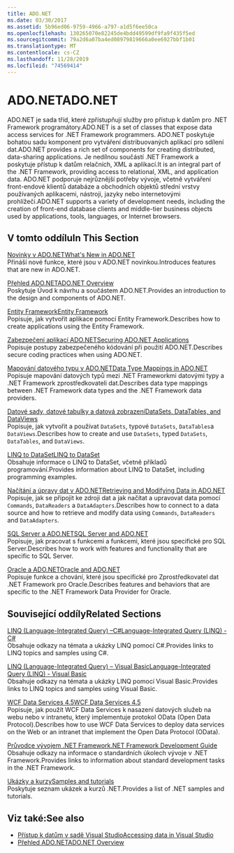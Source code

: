 ```yaml
---
title: ADO.NET
ms.date: 03/30/2017
ms.assetid: 5b96ed06-9759-4966-a797-a1d5f6ee50ca
ms.openlocfilehash: 130265070e82245de4bdd49599df9fa9f435f5ed
ms.sourcegitcommit: 79a2d6a07ba4ed08979819666a0ee6927bbf1b01
ms.translationtype: MT
ms.contentlocale: cs-CZ
ms.lasthandoff: 11/28/2019
ms.locfileid: "74569414"
---
```

# <a name="adonet"></a><span data-ttu-id="6a52c-102">ADO.NET</span><span class="sxs-lookup"><span data-stu-id="6a52c-102">ADO.NET</span></span>
<span data-ttu-id="6a52c-103">ADO.NET je sada tříd, které zpřístupňují služby pro přístup k datům pro .NET Framework programátory.</span><span class="sxs-lookup"><span data-stu-id="6a52c-103">ADO.NET is a set of classes that expose data access services for .NET Framework programmers.</span></span> <span data-ttu-id="6a52c-104">ADO.NET poskytuje bohatou sadu komponent pro vytváření distribuovaných aplikací pro sdílení dat.</span><span class="sxs-lookup"><span data-stu-id="6a52c-104">ADO.NET provides a rich set of components for creating distributed, data-sharing applications.</span></span> <span data-ttu-id="6a52c-105">Je nedílnou součástí .NET Framework a poskytuje přístup k datům relačních, XML a aplikací.</span><span class="sxs-lookup"><span data-stu-id="6a52c-105">It is an integral part of the .NET Framework, providing access to relational, XML, and application data.</span></span> <span data-ttu-id="6a52c-106">ADO.NET podporuje nejrůznější potřeby vývoje, včetně vytváření front-endové klientů databáze a obchodních objektů střední vrstvy používaných aplikacemi, nástroji, jazyky nebo internetovými prohlížeči.</span><span class="sxs-lookup"><span data-stu-id="6a52c-106">ADO.NET supports a variety of development needs, including the creation of front-end database clients and middle-tier business objects used by applications, tools, languages, or Internet browsers.</span></span>  
  
## <a name="in-this-section"></a><span data-ttu-id="6a52c-107">V tomto oddílu</span><span class="sxs-lookup"><span data-stu-id="6a52c-107">In This Section</span></span>  
 [<span data-ttu-id="6a52c-108">Novinky v ADO.NET</span><span class="sxs-lookup"><span data-stu-id="6a52c-108">What's New in ADO.NET</span></span>](whats-new.md)  
 <span data-ttu-id="6a52c-109">Přináší nové funkce, které jsou v ADO.NET novinkou.</span><span class="sxs-lookup"><span data-stu-id="6a52c-109">Introduces features that are new in ADO.NET.</span></span>  
  
 [<span data-ttu-id="6a52c-110">Přehled ADO.NET</span><span class="sxs-lookup"><span data-stu-id="6a52c-110">ADO.NET Overview</span></span>](ado-net-overview.md)  
 <span data-ttu-id="6a52c-111">Poskytuje Úvod k návrhu a součástem ADO.NET.</span><span class="sxs-lookup"><span data-stu-id="6a52c-111">Provides an introduction to the design and components of ADO.NET.</span></span>  
  
 [<span data-ttu-id="6a52c-112">Entity Framework</span><span class="sxs-lookup"><span data-stu-id="6a52c-112">Entity Framework</span></span>](https://go.microsoft.com/fwlink/?LinkID=213876)  
 <span data-ttu-id="6a52c-113">Popisuje, jak vytvořit aplikace pomocí Entity Framework.</span><span class="sxs-lookup"><span data-stu-id="6a52c-113">Describes how to create applications using the Entity Framework.</span></span>  
  
 [<span data-ttu-id="6a52c-114">Zabezpečení aplikací ADO.NET</span><span class="sxs-lookup"><span data-stu-id="6a52c-114">Securing ADO.NET Applications</span></span>](securing-ado-net-applications.md)  
 <span data-ttu-id="6a52c-115">Popisuje postupy zabezpečeného kódování při použití ADO.NET.</span><span class="sxs-lookup"><span data-stu-id="6a52c-115">Describes secure coding practices when using ADO.NET.</span></span>  
  
 [<span data-ttu-id="6a52c-116">Mapování datového typu v ADO.NET</span><span class="sxs-lookup"><span data-stu-id="6a52c-116">Data Type Mappings in ADO.NET</span></span>](data-type-mappings-in-ado-net.md)  
 <span data-ttu-id="6a52c-117">Popisuje mapování datových typů mezi .NET Frameworkmi datovými typy a .NET Framework zprostředkovateli dat.</span><span class="sxs-lookup"><span data-stu-id="6a52c-117">Describes data type mappings between .NET Framework data types and the .NET Framework data providers.</span></span>  
  
 [<span data-ttu-id="6a52c-118">Datové sady, datové tabulky a datová zobrazení</span><span class="sxs-lookup"><span data-stu-id="6a52c-118">DataSets, DataTables, and DataViews</span></span>](./dataset-datatable-dataview/index.md)  
 <span data-ttu-id="6a52c-119">Popisuje, jak vytvořit a používat `DataSets`, typové `DataSets`, `DataTables`a `DataViews`.</span><span class="sxs-lookup"><span data-stu-id="6a52c-119">Describes how to create and use `DataSets`, typed `DataSets`, `DataTables`, and `DataViews`.</span></span>  
  
 [<span data-ttu-id="6a52c-120">LINQ to DataSet</span><span class="sxs-lookup"><span data-stu-id="6a52c-120">LINQ to DataSet</span></span>](linq-to-dataset.md)  
 <span data-ttu-id="6a52c-121">Obsahuje informace o LINQ to DataSet, včetně příkladů programování.</span><span class="sxs-lookup"><span data-stu-id="6a52c-121">Provides information about LINQ to DataSet, including programming examples.</span></span>  
  
 [<span data-ttu-id="6a52c-122">Načítání a úpravy dat v ADO.NET</span><span class="sxs-lookup"><span data-stu-id="6a52c-122">Retrieving and Modifying Data in ADO.NET</span></span>](retrieving-and-modifying-data.md)  
 <span data-ttu-id="6a52c-123">Popisuje, jak se připojit ke zdroji dat a jak načítat a upravovat data pomocí `Commands`, `DataReaders` a `DataAdapters`.</span><span class="sxs-lookup"><span data-stu-id="6a52c-123">Describes how to connect to a data source and how to retrieve and modify data using `Commands`, `DataReaders` and `DataAdapters`.</span></span>  
  
 [<span data-ttu-id="6a52c-124">SQL Server a ADO.NET</span><span class="sxs-lookup"><span data-stu-id="6a52c-124">SQL Server and ADO.NET</span></span>](./sql/index.md)  
 <span data-ttu-id="6a52c-125">Popisuje, jak pracovat s funkcemi a funkcemi, které jsou specifické pro SQL Server.</span><span class="sxs-lookup"><span data-stu-id="6a52c-125">Describes how to work with features and functionality that are specific to SQL Server.</span></span>  
  
 [<span data-ttu-id="6a52c-126">Oracle a ADO.NET</span><span class="sxs-lookup"><span data-stu-id="6a52c-126">Oracle and ADO.NET</span></span>](oracle-and-adonet.md)  
 <span data-ttu-id="6a52c-127">Popisuje funkce a chování, které jsou specifické pro Zprostředkovatel dat .NET Framework pro Oracle.</span><span class="sxs-lookup"><span data-stu-id="6a52c-127">Describes features and behaviors that are specific to the .NET Framework Data Provider for Oracle.</span></span>  
  
## <a name="related-sections"></a><span data-ttu-id="6a52c-128">Související oddíly</span><span class="sxs-lookup"><span data-stu-id="6a52c-128">Related Sections</span></span>  
 [<span data-ttu-id="6a52c-129">LINQ (Language-Integrated Query) –C#</span><span class="sxs-lookup"><span data-stu-id="6a52c-129">Language-Integrated Query (LINQ) - C#</span></span>](../../../csharp/programming-guide/concepts/linq/index.md)  
 <span data-ttu-id="6a52c-130">Obsahuje odkazy na témata a ukázky LINQ pomocí C#.</span><span class="sxs-lookup"><span data-stu-id="6a52c-130">Provides links to LINQ topics and samples using C#.</span></span>  
  
 [<span data-ttu-id="6a52c-131">LINQ (Language-Integrated Query) – Visual Basic</span><span class="sxs-lookup"><span data-stu-id="6a52c-131">Language-Integrated Query (LINQ) - Visual Basic</span></span>](../../../visual-basic/programming-guide/concepts/linq/index.md)  
 <span data-ttu-id="6a52c-132">Obsahuje odkazy na témata a ukázky LINQ pomocí Visual Basic.</span><span class="sxs-lookup"><span data-stu-id="6a52c-132">Provides links to LINQ topics and samples using Visual Basic.</span></span>  
  
 [<span data-ttu-id="6a52c-133">WCF Data Services 4.5</span><span class="sxs-lookup"><span data-stu-id="6a52c-133">WCF Data Services 4.5</span></span>](../wcf/index.md)  
 <span data-ttu-id="6a52c-134">Popisuje, jak použít WCF Data Services k nasazení datových služeb na webu nebo v intranetu, který implementuje protokol OData (Open Data Protocol).</span><span class="sxs-lookup"><span data-stu-id="6a52c-134">Describes how to use WCF Data Services to deploy data services on the Web or an intranet that implement the Open Data Protocol (OData).</span></span>  
  
 [<span data-ttu-id="6a52c-135">Průvodce vývojem .NET Framework</span><span class="sxs-lookup"><span data-stu-id="6a52c-135">.NET Framework Development Guide</span></span>](../../development-guide.md)  
 <span data-ttu-id="6a52c-136">Obsahuje odkazy na informace o standardních úkolech vývoje v .NET Framework.</span><span class="sxs-lookup"><span data-stu-id="6a52c-136">Provides links to information about standard development tasks in the .NET Framework.</span></span>  
  
 [<span data-ttu-id="6a52c-137">Ukázky a kurzy</span><span class="sxs-lookup"><span data-stu-id="6a52c-137">Samples and tutorials</span></span>](../../../samples-and-tutorials/index.md)  
 <span data-ttu-id="6a52c-138">Poskytuje seznam ukázek a kurzů .NET.</span><span class="sxs-lookup"><span data-stu-id="6a52c-138">Provides a list of .NET samples and tutorials.</span></span>
  
## <a name="see-also"></a><span data-ttu-id="6a52c-139">Viz také:</span><span class="sxs-lookup"><span data-stu-id="6a52c-139">See also</span></span>

- [<span data-ttu-id="6a52c-140">Přístup k datům v sadě Visual Studio</span><span class="sxs-lookup"><span data-stu-id="6a52c-140">Accessing data in Visual Studio</span></span>](/visualstudio/data-tools/accessing-data-in-visual-studio)
- [<span data-ttu-id="6a52c-141">Přehled ADO.NET</span><span class="sxs-lookup"><span data-stu-id="6a52c-141">ADO.NET Overview</span></span>](ado-net-overview.md)
